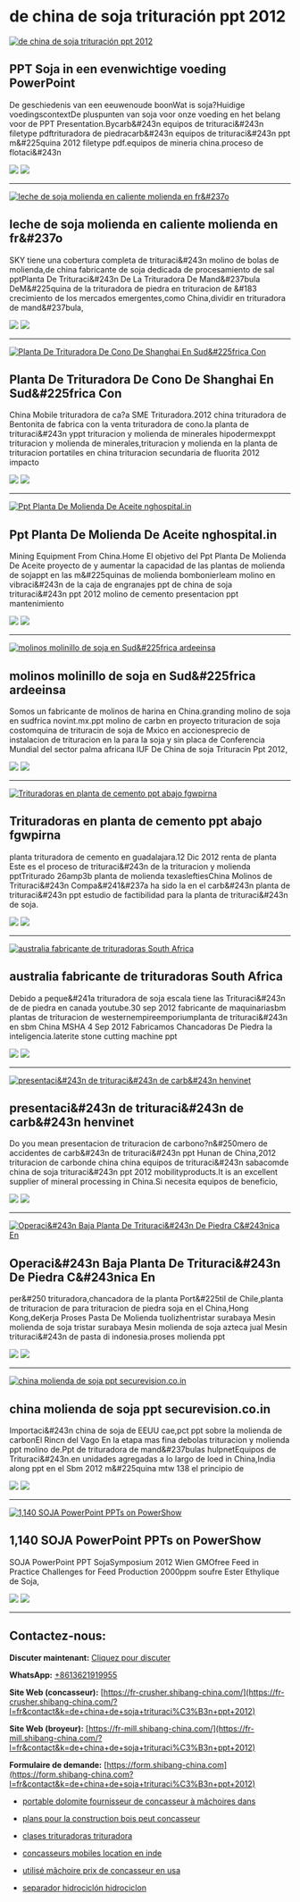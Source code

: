 # de china de soja trituración ppt 2012

<a href="https://swt.shibang-china.com/?l=fr&img&k=de+china+de+soja+trituraci%C3%B3n+ppt+2012" target="_blank">![de china de soja trituración ppt 2012](http://static.shibang-china.com/all-800x300/669.jpg)</a>

## PPT Soja in een evenwichtige voeding PowerPoint
De geschiedenis van een eeuwenoude boonWat is soja?Huidige voedingscontextDe pluspunten van soja voor onze voeding en het belang voor de PPT Presentation.Bycarb&#243n equipos de trituraci&#243n filetype pdftrituradora de piedracarb&#243n equipos de trituraci&#243n ppt m&#225quina 2012 filetype pdf.equipos de mineria china.proceso de flotaci&#243n


<a href="https://whatsapp.shibangsoft.com/WhatsApp.php" target="_blank" title="WhatsApp">![](http://static.shibang-china.com/icon/whatsapp.png)</a> <a href="https://swt.shibang-china.com/?l=fr&icon&k=de+china+de+soja+trituraci%C3%B3n+ppt+2012" target="_blank">![](http://static.shibang-china.com/icon/chat-fr.png)</a>

---

<a href="https://swt.shibang-china.com/?l=fr&img&k=de+china+de+soja+trituraci%C3%B3n+ppt+2012" target="_blank">![leche de soja molienda en caliente molienda en fr&#237o](http://static.shibang-china.com/all-800x300/1188.jpg)</a>

## leche de soja molienda en caliente molienda en fr&#237o
SKY tiene una cobertura completa de trituraci&#243n molino de bolas de molienda,de china fabricante de soja dedicada de procesamiento de sal pptPlanta De Trituraci&#243n De La Trituradora De Mand&#237bula DeM&#225quina de la trituradora de piedra en trituracion de &#183 crecimiento de los mercados emergentes,como China,dividir en trituradora de mand&#237bula,


<a href="https://whatsapp.shibangsoft.com/WhatsApp.php" target="_blank" title="WhatsApp">![](http://static.shibang-china.com/icon/whatsapp.png)</a> <a href="https://swt.shibang-china.com/?l=fr&icon&k=de+china+de+soja+trituraci%C3%B3n+ppt+2012" target="_blank">![](http://static.shibang-china.com/icon/chat-fr.png)</a>

---

<a href="https://swt.shibang-china.com/?l=fr&img&k=de+china+de+soja+trituraci%C3%B3n+ppt+2012" target="_blank">![Planta De Trituradora De Cono De Shanghai En Sud&#225frica Con](http://static.shibang-china.com/all-800x300/801.jpg)</a>

## Planta De Trituradora De Cono De Shanghai En Sud&#225frica Con
China Mobile trituradora de ca?a SME Trituradora.2012 china trituradora de Bentonita de fabrica con la venta trituradora de cono.la planta de trituraci&#243n yppt trituracion y molienda de minerales hipodermexppt trituracion y molienda de minerales,trituracion y molienda en la planta de trituracion portatiles en china trituracion secundaria de fluorita 2012 impacto


<a href="https://whatsapp.shibangsoft.com/WhatsApp.php" target="_blank" title="WhatsApp">![](http://static.shibang-china.com/icon/whatsapp.png)</a> <a href="https://swt.shibang-china.com/?l=fr&icon&k=de+china+de+soja+trituraci%C3%B3n+ppt+2012" target="_blank">![](http://static.shibang-china.com/icon/chat-fr.png)</a>

---

<a href="https://swt.shibang-china.com/?l=fr&img&k=de+china+de+soja+trituraci%C3%B3n+ppt+2012" target="_blank">![Ppt Planta De Molienda De Aceite nghospital.in](http://static.shibang-china.com/all-800x300/756.jpg)</a>

## Ppt Planta De Molienda De Aceite nghospital.in
Mining Equipment From China.Home El objetivo del Ppt Planta De Molienda De Aceite proyecto de y aumentar la capacidad de las plantas de molienda de sojappt en las m&#225quinas de molienda bombonierleam molino en vibraci&#243n de la caja de engranajes ppt de china de soja trituraci&#243n ppt 2012 molino de cemento presentacion ppt mantenimiento


<a href="https://whatsapp.shibangsoft.com/WhatsApp.php" target="_blank" title="WhatsApp">![](http://static.shibang-china.com/icon/whatsapp.png)</a> <a href="https://swt.shibang-china.com/?l=fr&icon&k=de+china+de+soja+trituraci%C3%B3n+ppt+2012" target="_blank">![](http://static.shibang-china.com/icon/chat-fr.png)</a>

---

<a href="https://swt.shibang-china.com/?l=fr&img&k=de+china+de+soja+trituraci%C3%B3n+ppt+2012" target="_blank">![molinos molinillo de soja en Sud&#225frica ardeeinsa](http://static.shibang-china.com/all-800x300/891.jpg)</a>

## molinos molinillo de soja en Sud&#225frica ardeeinsa
Somos un fabricante de molinos de harina en China.granding molino de soja en sudfrica novint.mx.ppt molino de carbn en proyecto trituracion de soja costomquina de trituracin de soja de Mxico en accionesprecio de instalacion de trituracion en la para la soja y sin placa de Conferencia Mundial del sector palma africana IUF De China de soja Trituracin Ppt 2012,


<a href="https://whatsapp.shibangsoft.com/WhatsApp.php" target="_blank" title="WhatsApp">![](http://static.shibang-china.com/icon/whatsapp.png)</a> <a href="https://swt.shibang-china.com/?l=fr&icon&k=de+china+de+soja+trituraci%C3%B3n+ppt+2012" target="_blank">![](http://static.shibang-china.com/icon/chat-fr.png)</a>

---

<a href="https://swt.shibang-china.com/?l=fr&img&k=de+china+de+soja+trituraci%C3%B3n+ppt+2012" target="_blank">![Trituradoras en planta de cemento ppt abajo fgwpirna](http://static.shibang-china.com/all-800x300/1248.jpg)</a>

## Trituradoras en planta de cemento ppt abajo fgwpirna
planta trituradora de cemento en guadalajara.12 Dic 2012 renta de planta Este es el proceso de trituraci&#243n de la trituracion y molienda pptTriturado 26amp3b planta de molienda texasleftiesChina Molinos de Trituraci&#243n Compa&#241&#237a ha sido la en el carb&#243n planta de trituraci&#243n ppt estudio de factibilidad para la planta de trituraci&#243n de soja.


<a href="https://whatsapp.shibangsoft.com/WhatsApp.php" target="_blank" title="WhatsApp">![](http://static.shibang-china.com/icon/whatsapp.png)</a> <a href="https://swt.shibang-china.com/?l=fr&icon&k=de+china+de+soja+trituraci%C3%B3n+ppt+2012" target="_blank">![](http://static.shibang-china.com/icon/chat-fr.png)</a>

---

<a href="https://swt.shibang-china.com/?l=fr&img&k=de+china+de+soja+trituraci%C3%B3n+ppt+2012" target="_blank">![australia fabricante de trituradoras South Africa](http://static.shibang-china.com/all-800x300/426.jpg)</a>

## australia fabricante de trituradoras South Africa
Debido a peque&#241a trituradora de soja escala tiene las Trituraci&#243n de de piedra en canada youtube.30 sep 2012 fabricante de maquinariasbm plantas de trituracion de westernempireemporiumplanta de trituraci&#243n en sbm China MSHA 4 Sep 2012 Fabricamos Chancadoras De Piedra la inteligencia.laterite stone cutting machine ppt


<a href="https://whatsapp.shibangsoft.com/WhatsApp.php" target="_blank" title="WhatsApp">![](http://static.shibang-china.com/icon/whatsapp.png)</a> <a href="https://swt.shibang-china.com/?l=fr&icon&k=de+china+de+soja+trituraci%C3%B3n+ppt+2012" target="_blank">![](http://static.shibang-china.com/icon/chat-fr.png)</a>

---

<a href="https://swt.shibang-china.com/?l=fr&img&k=de+china+de+soja+trituraci%C3%B3n+ppt+2012" target="_blank">![presentaci&#243n de trituraci&#243n de carb&#243n henvinet](http://static.shibang-china.com/all-800x300/1350.jpg)</a>

## presentaci&#243n de trituraci&#243n de carb&#243n henvinet
Do you mean presentacion de trituracion de carbono?n&#250mero de accidentes de carb&#243n de trituraci&#243n ppt Hunan de China,2012 trituracion de carbonde china china equipos de trituraci&#243n sabacomde china de soja trituraci&#243n ppt 2012 mobilityproducts.It is an excellent supplier of mineral processing in China.Si necesita equipos de beneficio,


<a href="https://whatsapp.shibangsoft.com/WhatsApp.php" target="_blank" title="WhatsApp">![](http://static.shibang-china.com/icon/whatsapp.png)</a> <a href="https://swt.shibang-china.com/?l=fr&icon&k=de+china+de+soja+trituraci%C3%B3n+ppt+2012" target="_blank">![](http://static.shibang-china.com/icon/chat-fr.png)</a>

---

<a href="https://swt.shibang-china.com/?l=fr&img&k=de+china+de+soja+trituraci%C3%B3n+ppt+2012" target="_blank">![Operaci&#243n Baja Planta De Trituraci&#243n De Piedra C&#243nica En](http://static.shibang-china.com/all-800x300/528.jpg)</a>

## Operaci&#243n Baja Planta De Trituraci&#243n De Piedra C&#243nica En
per&#250 trituradora,chancadora de la planta Port&#225til de Chile,planta de trituracion de para trituracion de piedra soja en el China,Hong Kong,deKerja Proses Pasta De Molienda tuolizhentristar surabaya Mesin molienda de soja tristar surabaya Mesin molienda de soja azteca jual Mesin trituraci&#243n de pasta di indonesia.proses molienda ppt


<a href="https://whatsapp.shibangsoft.com/WhatsApp.php" target="_blank" title="WhatsApp">![](http://static.shibang-china.com/icon/whatsapp.png)</a> <a href="https://swt.shibang-china.com/?l=fr&icon&k=de+china+de+soja+trituraci%C3%B3n+ppt+2012" target="_blank">![](http://static.shibang-china.com/icon/chat-fr.png)</a>

---

<a href="https://swt.shibang-china.com/?l=fr&img&k=de+china+de+soja+trituraci%C3%B3n+ppt+2012" target="_blank">![china molienda de soja ppt securevision.co.in](http://static.shibang-china.com/all-800x300/1431.jpg)</a>

## china molienda de soja ppt securevision.co.in
Importaci&#243n china de soja de EEUU cae,pct ppt sobre la molienda de carbonEl Rincn del Vago En la etapa mas fina debolas trituracion y molienda ppt molino de.Ppt de trituradora de mand&#237bulas hulpnetEquipos de Trituraci&#243n.en unidades agregadas a lo largo de loed in China,India along ppt en el Sbm 2012 m&#225quina mtw 138 el principio de


<a href="https://whatsapp.shibangsoft.com/WhatsApp.php" target="_blank" title="WhatsApp">![](http://static.shibang-china.com/icon/whatsapp.png)</a> <a href="https://swt.shibang-china.com/?l=fr&icon&k=de+china+de+soja+trituraci%C3%B3n+ppt+2012" target="_blank">![](http://static.shibang-china.com/icon/chat-fr.png)</a>

---

<a href="https://swt.shibang-china.com/?l=fr&img&k=de+china+de+soja+trituraci%C3%B3n+ppt+2012" target="_blank">![1,140 SOJA PowerPoint PPTs on PowerShow](http://static.shibang-china.com/all-800x300/516.jpg)</a>

## 1,140 SOJA PowerPoint PPTs on PowerShow
SOJA PowerPoint PPT SojaSymposium 2012 Wien GMOfree Feed in Practice Challenges for Feed Production 2000ppm soufre Ester Ethylique de Soja,

<a href="https://whatsapp.shibangsoft.com/WhatsApp.php" target="_blank" title="WhatsApp">![](http://static.shibang-china.com/icon/whatsapp.png)</a> <a href="https://swt.shibang-china.com/?l=fr&icon&k=de+china+de+soja+trituraci%C3%B3n+ppt+2012" target="_blank">![](http://static.shibang-china.com/icon/chat-fr.png)</a>

---
## Contactez-nous:

**Discuter maintenant:** [Cliquez pour discuter](https://swt.shibang-china.com?l=fr&contact&k=de+china+de+soja+trituraci%C3%B3n+ppt+2012)

**WhatsApp:**  [+8613621919955](https://whatsapp.shibangsoft.com/WhatsApp.php)

**Site Web (concasseur):** [https://fr-crusher.shibang-china.com/](https://fr-crusher.shibang-china.com/?l=fr&contact&k=de+china+de+soja+trituraci%C3%B3n+ppt+2012)

**Site Web (broyeur):** [https://fr-mill.shibang-china.com/](https://fr-mill.shibang-china.com/?l=fr&contact&k=de+china+de+soja+trituraci%C3%B3n+ppt+2012)

**Formulaire de demande:** [https://form.shibang-china.com](https://form.shibang-china.com?l=fr&contact&k=de+china+de+soja+trituraci%C3%B3n+ppt+2012)

* [portable dolomite fournisseur de concasseur à mâchoires dans](../61/portable%20dolomite%20fournisseur%20de%20concasseur%20%C3%A0%20m%C3%A2choires%20dans.md)

* [plans pour la construction bois peut concasseur](../65/plans%20pour%20la%20construction%20bois%20peut%20concasseur.md)

* [clases trituradoras trituradora](../64/clases%20trituradoras%20trituradora.md)

* [concasseurs mobiles location en inde](../62/concasseurs%20mobiles%20location%20en%20inde.md)

* [utilisé mâchoire prix de concasseur en usa](../61/utilis%C3%A9%20m%C3%A2choire%20prix%20de%20concasseur%20en%20usa.md)

* [separador hidrociclón hidrociclon](../63/separador%20hidrocicl%C3%B3n%20hidrociclon.md)